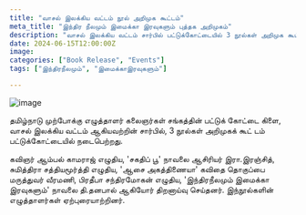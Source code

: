 ```yaml
---
title: "வாசல் இலக்கிய வட்டம் நூல் அறிமுக கூட்டம்"
meta_title: "இந்திர நீலமும் இமைக்கா இரவுகளும் புத்தக அறிமுகம்"
description: "வாசல் இலக்கிய வட்டம் சார்பில் பட்டுக்கோட்டையில் 3 நூல்கள் அறிமுக கூட்டம்"
date: 2024-06-15T12:00:00Z
image: 
categories: ["Book Release", "Events"]
tags: ["இந்திரநீலமும்", "இமைக்காஇரவுகளும்"]

---
```

![image](/images/vaasal-ilakkiya-vattam.png)

தமிழ்நாடு முற்போக்கு எழுத்தாளர் கலைஞர்கள் சங்கத்தின் பட்டுக் கோட்டை கிளை, வாசல் இலக்கிய வட்டம் ஆகியவற்றின் சார்பில், 3 நூல்கள் அறிமுகக் கூட் டம் பட்டுக்கோட்டையில் நடைபெற்றது. 

கவிஞர் ஆம்பல் காமராஜ் எழுதிய, 'சகதிப் பூ' நாவலை ஆசிரியர் இரா.இரஞ்சித், சுமித்திரா சத்தியமூர்த்தி எழுதிய, 'ஆசை அகத்திணையா' கவிதை தொகுப்பை மருத்துவர் வீரமணி, பிரதீபா சந்திரமோகன் எழுதிய, 'இந்திரநீலமும் இமைக்கா இரவுகளும்' நாவலை தி.தனபால் ஆகியோர் திறனாய்வு செய்தனர். இந்நூல்களின் எழுத்தாளர்கள் ஏற்புரையாற்றினர்.